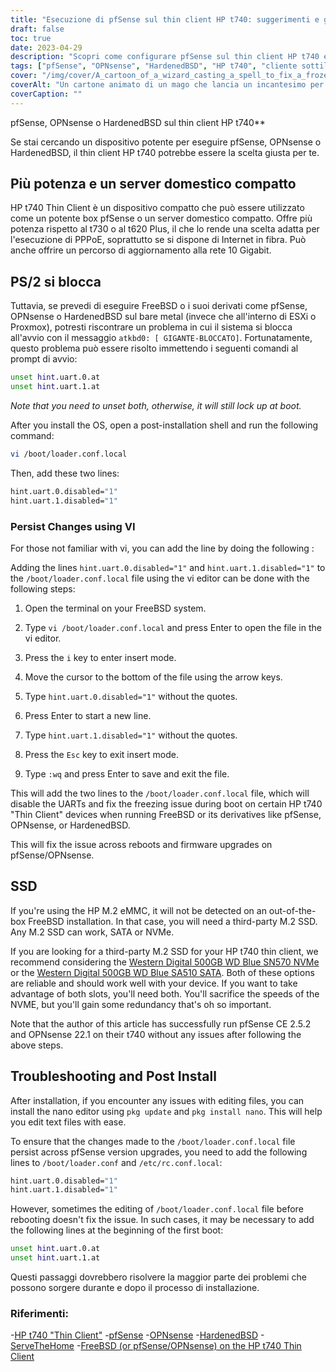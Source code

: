 ```yaml
---
title: "Esecuzione di pfSense sul thin client HP t740: suggerimenti e guida alla risoluzione dei problemi"
draft: false
toc: true
date: 2023-04-29
description: "Scopri come configurare pfSense sul thin client HP t740 e come risolvere potenziali problemi come il blocco e i problemi di rilevamento dell'unità SSD."
tags: ["pfSense", "OPNsense", "HardenedBSD", "HP t740", "cliente sottile", "server domestico", "PPPoE", "FreeBSD", "richiesta di avvio", "loader.conf.local", "editor nano", "Rilevamento SSD", "SSD M.2", "digitale occidentale", "Risoluzione dei problemi", "post installazione", "UART", "ESXi", "Proxmox"]
cover: "/img/cover/A_cartoon_of_a_wizard_casting_a_spell_to_fix_a_frozen_computer.png"
coverAlt: "Un cartone animato di un mago che lancia un incantesimo per riparare un computer bloccato, con un fumetto che dice Problema risolto"
coverCaption: ""
---
```

 pfSense, OPNsense o HardenedBSD sul thin client HP t740**

Se stai cercando un dispositivo potente per eseguire pfSense, OPNsense o HardenedBSD, il thin client HP t740 potrebbe essere la scelta giusta per te.

## Più potenza e un server domestico compatto

HP t740 Thin Client è un dispositivo compatto che può essere utilizzato come un potente box pfSense o un server domestico compatto. Offre più potenza rispetto al t730 o al t620 Plus, il che lo rende una scelta adatta per l'esecuzione di PPPoE, soprattutto se si dispone di Internet in fibra. Può anche offrire un percorso di aggiornamento alla rete 10 Gigabit.

## PS/2 si blocca

Tuttavia, se prevedi di eseguire FreeBSD o i suoi derivati come pfSense, OPNsense o HardenedBSD sul bare metal (invece che all'interno di ESXi o Proxmox), potresti riscontrare un problema in cui il sistema si blocca all'avvio con il messaggio `atkbd0: [ GIGANTE-BLOCCATO]`. Fortunatamente, questo problema può essere risolto immettendo i seguenti comandi al prompt di avvio:

```bash
unset hint.uart.0.at
unset hint.uart.1.at
```

*Note that you need to unset both, otherwise, it will still lock up at boot.*

After you install the OS, open a post-installation shell and run the following command:

```bash
vi /boot/loader.conf.local
```
Then, add these two lines:
```bash
hint.uart.0.disabled="1"
hint.uart.1.disabled="1"
```

### Persist Changes using VI
For those not familiar with vi, you can add the line by doing the following :

Adding the lines `hint.uart.0.disabled="1"` and `hint.uart.1.disabled="1"` to the `/boot/loader.conf.local` file using the vi editor can be done with the following steps:

1. Open the terminal on your FreeBSD system.

2. Type `vi /boot/loader.conf.local` and press Enter to open the file in the vi editor.

3. Press the `i` key to enter insert mode.

4. Move the cursor to the bottom of the file using the arrow keys.

5. Type `hint.uart.0.disabled="1"` without the quotes.

6. Press Enter to start a new line.

7. Type `hint.uart.1.disabled="1"` without the quotes.

8. Press the `Esc` key to exit insert mode.

9. Type `:wq` and press Enter to save and exit the file.

This will add the two lines to the `/boot/loader.conf.local` file, which will disable the UARTs and fix the freezing issue during boot on certain HP t740 "Thin Client" devices when running FreeBSD or its derivatives like pfSense, OPNsense, or HardenedBSD.

This will fix the issue across reboots and firmware upgrades on pfSense/OPNsense. 

## SSD

If you're using the HP M.2 eMMC, it will not be detected on an out-of-the-box FreeBSD installation. In that case, you will need a third-party M.2 SSD. Any M.2 SSD can work, SATA or NVMe. 

If you are looking for a third-party M.2 SSD for your HP t740 thin client, we recommend considering the [Western Digital 500GB WD Blue SN570 NVMe](https://amzn.to/44bFCBk) or the [Western Digital 500GB WD Blue SA510 SATA](https://amzn.to/3AEbd0V). Both of these options are reliable and should work well with your device. If you want to take advantage of both slots, you'll need both. You'll sacrifice the speeds of the NVME, but you'll gain some redundancy that's oh so important.

Note that the author of this article has successfully run pfSense CE 2.5.2 and OPNsense 22.1 on their t740 without any issues after following the above steps. 

## Troubleshooting and Post Install

After installation, if you encounter any issues with editing files, you can install the nano editor using `pkg update` and `pkg install nano`. This will help you edit text files with ease.

To ensure that the changes made to the `/boot/loader.conf.local` file persist across pfSense version upgrades, you need to add the following lines to `/boot/loader.conf` and `/etc/rc.conf.local`: 
```bash
hint.uart.0.disabled="1"
hint.uart.1.disabled="1"
```

However, sometimes the editing of `/boot/loader.conf.local` file before rebooting doesn't fix the issue. In such cases, it may be necessary to add the following lines at the beginning of the first boot:

```bash
unset hint.uart.0.at
unset hint.uart.1.at
```

Questi passaggi dovrebbero risolvere la maggior parte dei problemi che possono sorgere durante e dopo il processo di installazione.

### Riferimenti:
-[HP t740 "Thin Client"](https://www8.hp.com/us/en/thin-clients/t740.html)
-[pfSense](https://www.pfsense.org/)
-[OPNsense](https://opnsense.org/)
-[HardenedBSD](https://hardenedbsd.org/)
-[ServeTheHome](https://www.servethehome.com/hp-t740-thin-client-review/)
-[FreeBSD (or pfSense/OPNsense) on the HP t740 Thin Client](https://www.neelc.org/posts/hp-t740-freebsd/)